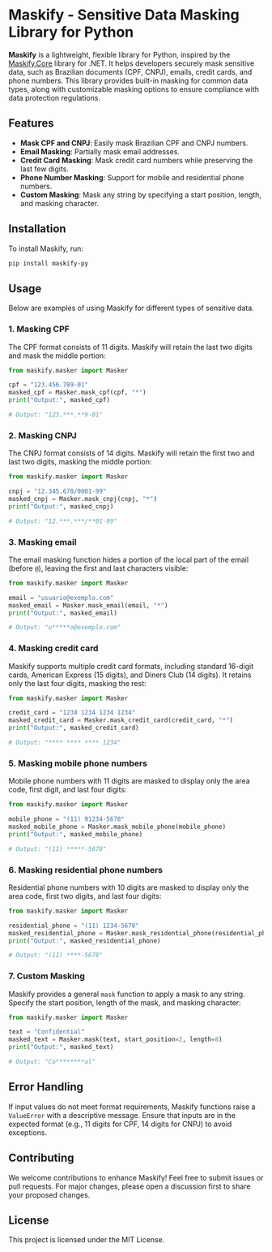 # Maskify - Sensitive Data Masking Library for Python

**Maskify** is a lightweight, flexible library for Python, inspired by the [Maskify.Core](https://github.com/djesusnet/Maskify.Core) library for .NET. It helps developers securely mask sensitive data, such as Brazilian documents (CPF, CNPJ), emails, credit cards, and phone numbers. This library provides built-in masking for common data types, along with customizable masking options to ensure compliance with data protection regulations.

## Features

- **Mask CPF and CNPJ**: Easily mask Brazilian CPF and CNPJ numbers.
- **Email Masking**: Partially mask email addresses.
- **Credit Card Masking**: Mask credit card numbers while preserving the last few digits.
- **Phone Number Masking**: Support for mobile and residential phone numbers.
- **Custom Masking**: Mask any string by specifying a start position, length, and masking character.

## Installation

To install Maskify, run:

```bash
pip install maskify-py
```

## Usage

Below are examples of using Maskify for different types of sensitive data.

### 1. Masking CPF

The CPF format consists of 11 digits. Maskify will retain the last two digits and mask the middle portion:

```python
from maskify.masker import Masker

cpf = "123.456.789-01"
masked_cpf = Masker.mask_cpf(cpf, "*")
print("Output:", masked_cpf)  

# Output: "123.***.**9-01"
```

### 2. Masking CNPJ

The CNPJ format consists of 14 digits. Maskify will retain the first two and last two digits, masking the middle portion:

```python
from maskify.masker import Masker

cnpj = "12.345.678/0001-99"
masked_cnpj = Masker.mask_cnpj(cnpj, "*")
print("Output:", masked_cnpj)  

# Output: "12.***.***/**01-99"
```

### 3. Masking email

The email masking function hides a portion of the local part of the email (before `@`), leaving the first and last characters visible:

```python
from maskify.masker import Masker

email = "usuario@exemplo.com"
masked_email = Masker.mask_email(email, "*")
print("Output:", masked_email)  

# Output: "u*****o@exemplo.com"
```

### 4. Masking credit card

Maskify supports multiple credit card formats, including standard 16-digit cards, American Express (15 digits), and Diners Club (14 digits). It retains only the last four digits, masking the rest:

```python
from maskify.masker import Masker

credit_card = "1234 1234 1234 1234"
masked_credit_card = Masker.mask_credit_card(credit_card, "*")
print("Output:", masked_credit_card)  

# Output: "**** **** **** 1234"
```

### 5. Masking mobile phone numbers

Mobile phone numbers with 11 digits are masked to display only the area code, first digit, and last four digits:

```python
from maskify.masker import Masker

mobile_phone = "(11) 91234-5678"
masked_mobile_phone = Masker.mask_mobile_phone(mobile_phone)
print("Output:", masked_mobile_phone)  

# Output: "(11) *****-5678"
```

### 6. Masking residential phone numbers

Residential phone numbers with 10 digits are masked to display only the area code, first two digits, and last four digits:

```python
from maskify.masker import Masker

residential_phone = "(11) 1234-5678"
masked_residential_phone = Masker.mask_residential_phone(residential_phone)
print("Output:", masked_residential_phone)  

# Output: "(11) ****-5678"
```

### 7. Custom Masking

Maskify provides a general `mask` function to apply a mask to any string. Specify the start position, length of the mask, and masking character:

```python
from maskify.masker import Masker

text = "Confidential"
masked_text = Masker.mask(text, start_position=2, length=8)
print("Output:", masked_text)  

# Output: "Co********al"
```

## Error Handling

If input values do not meet format requirements, Maskify functions raise a `ValueError` with a descriptive message. Ensure that inputs are in the expected format (e.g., 11 digits for CPF, 14 digits for CNPJ) to avoid exceptions.

## Contributing

We welcome contributions to enhance Maskify! Feel free to submit issues or pull requests. For major changes, please open a discussion first to share your proposed changes.

## License

This project is licensed under the MIT License.
